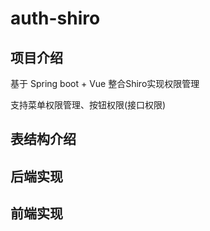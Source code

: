 # auth-shiro

## 项目介绍
基于 Spring boot + Vue 整合Shiro实现权限管理

支持菜单权限管理、按钮权限(接口权限)

## 表结构介绍

## 后端实现

## 前端实现